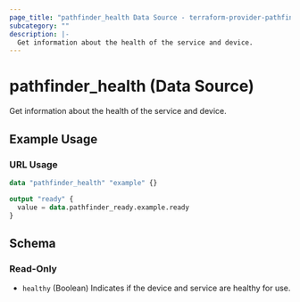 ```yaml
---
page_title: "pathfinder_health Data Source - terraform-provider-pathfinder"
subcategory: ""
description: |-
  Get information about the health of the service and device.
---
```


# pathfinder_health (Data Source)

Get information about the health of the service and device.

## Example Usage

### URL Usage
```terraform
data "pathfinder_health" "example" {}

output "ready" {
  value = data.pathfinder_ready.example.ready
}
```

<!-- schema generated by tfplugindocs -->
## Schema

### Read-Only

- `healthy` (Boolean) Indicates if the device and service are healthy for use.
